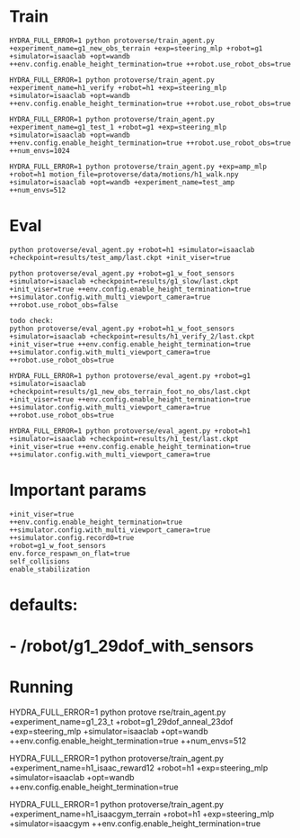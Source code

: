 # Train
```
HYDRA_FULL_ERROR=1 python protoverse/train_agent.py +experiment_name=g1_new_obs_terrain +exp=steering_mlp +robot=g1 +simulator=isaaclab +opt=wandb ++env.config.enable_height_termination=true ++robot.use_robot_obs=true

HYDRA_FULL_ERROR=1 python protoverse/train_agent.py +experiment_name=h1_verify +robot=h1 +exp=steering_mlp +simulator=isaaclab +opt=wandb ++env.config.enable_height_termination=true ++robot.use_robot_obs=true 

HYDRA_FULL_ERROR=1 python protoverse/train_agent.py +experiment_name=g1_test_1 +robot=g1 +exp=steering_mlp +simulator=isaaclab +opt=wandb ++env.config.enable_height_termination=true ++robot.use_robot_obs=true ++num_envs=1024

HYDRA_FULL_ERROR=1 python protoverse/train_agent.py +exp=amp_mlp +robot=h1 motion_file=protoverse/data/motions/h1_walk.npy +simulator=isaaclab +opt=wandb +experiment_name=test_amp ++num_envs=512

```

# Eval
```
python protoverse/eval_agent.py +robot=h1 +simulator=isaaclab +checkpoint=results/test_amp/last.ckpt +init_viser=true

python protoverse/eval_agent.py +robot=g1_w_foot_sensors +simulator=isaaclab +checkpoint=results/g1_slow/last.ckpt +init_viser=true ++env.config.enable_height_termination=true ++simulator.config.with_multi_viewport_camera=true ++robot.use_robot_obs=false 

todo check:
python protoverse/eval_agent.py +robot=h1_w_foot_sensors +simulator=isaaclab +checkpoint=results/h1_verify_2/last.ckpt +init_viser=true ++env.config.enable_height_termination=true ++simulator.config.with_multi_viewport_camera=true ++robot.use_robot_obs=true

HYDRA_FULL_ERROR=1 python protoverse/eval_agent.py +robot=g1 +simulator=isaaclab +checkpoint=results/g1_new_obs_terrain_foot_no_obs/last.ckpt +init_viser=true ++env.config.enable_height_termination=true ++simulator.config.with_multi_viewport_camera=true ++robot.use_robot_obs=true 

HYDRA_FULL_ERROR=1 python protoverse/eval_agent.py +robot=h1 +simulator=isaaclab +checkpoint=results/h1_test/last.ckpt +init_viser=true ++env.config.enable_height_termination=true ++simulator.config.with_multi_viewport_camera=true
```

# Important params 
```
+init_viser=true
++env.config.enable_height_termination=true
++simulator.config.with_multi_viewport_camera=true
++simulator.config.record0=true
+robot=g1_w_foot_sensors
env.force_respawn_on_flat=true
self_collisions
enable_stabilization
```


# defaults:
#   - /robot/g1_29dof_with_sensors

# Running


HYDRA_FULL_ERROR=1 python protove rse/train_agent.py +experiment_name=g1_23_t +robot=g1_29dof_anneal_23dof +exp=steering_mlp +simulator=isaaclab +opt=wandb ++env.config.enable_height_termination=true ++num_envs=512

HYDRA_FULL_ERROR=1 python protoverse/train_agent.py +experiment_name=h1_isaac_reward12 +robot=h1 +exp=steering_mlp +simulator=isaaclab +opt=wandb ++env.config.enable_height_termination=true 

HYDRA_FULL_ERROR=1 python protoverse/train_agent.py +experiment_name=h1_isaacgym_terrain +robot=h1 +exp=steering_mlp +simulator=isaacgym ++env.config.enable_height_termination=true
